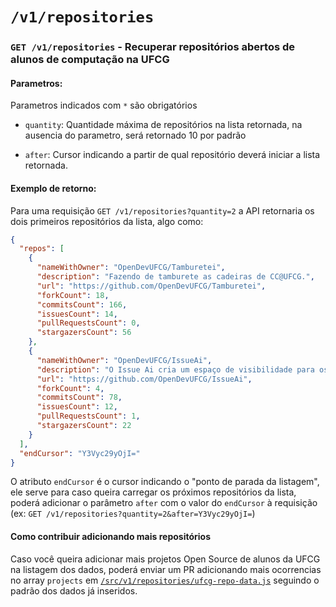 # `/v1/repositories`

### `GET /v1/repositories` - Recuperar repositórios abertos de alunos de computação na UFCG

#### Parametros:

Parametros indicados com `*` são obrigatórios

- `quantity`: Quantidade máxima de repositórios na lista retornada, na ausencia do parametro, será retornado 10 por padrão

- `after`: Cursor indicando a partir de qual repositório deverá iniciar a lista retornada.

#### Exemplo de retorno:

Para uma requisição `GET /v1/repositories?quantity=2` a API retornaria os dois primeiros repositórios da lista, algo como:

```json
{
  "repos": [
    {
      "nameWithOwner": "OpenDevUFCG/Tamburetei",
      "description": "Fazendo de tamburete as cadeiras de CC@UFCG.",
      "url": "https://github.com/OpenDevUFCG/Tamburetei",
      "forkCount": 18,
      "commitsCount": 166,
      "issuesCount": 14,
      "pullRequestsCount": 0,
      "stargazersCount": 56
    },
    {
      "nameWithOwner": "OpenDevUFCG/IssueAi",
      "description": "O Issue Ai cria um espaço de visibilidade para os projetos open source de Computação@UFCG.",
      "url": "https://github.com/OpenDevUFCG/IssueAi",
      "forkCount": 4,
      "commitsCount": 78,
      "issuesCount": 12,
      "pullRequestsCount": 1,
      "stargazersCount": 22
    }
  ],
  "endCursor": "Y3Vyc29yOjI="
}
```

O atributo `endCursor` é o cursor indicando o "ponto de parada da listagem", ele serve para caso queira carregar os próximos repositórios da lista, poderá adicionar o parâmetro `after` com o valor do `endCursor` à requisição (ex: `GET /v1/repositories?quantity=2&after=Y3Vyc29yOjI=`)

#### Como contribuir adicionando mais repositórios

Caso você queira adicionar mais projetos Open Source de alunos da UFCG na listagem dos dados, poderá enviar um PR adicionando mais ocorrencias no array `projects` em [`/src/v1/repositories/ufcg-repo-data.js`](https://github.com/OpenDevUFCG/laguinho-api/blob/master/src/v1/repositories/ufcg-repo-data.js) seguindo o padrão dos dados já inseridos.
